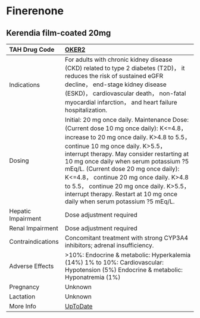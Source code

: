 # Finerenone

## Kerendia film-coated 20mg

| TAH Drug Code      | [OKER2](https://www.tahsda.org.tw/drugs/hissearch.php?drug_code=OKER2)                                                                                                                                                                                                                                                                                                                                                                                                    |
|:-------------------|:--------------------------------------------------------------------------------------------------------------------------------------------------------------------------------------------------------------------------------------------------------------------------------------------------------------------------------------------------------------------------------------------------------------------------------------------------------------------------|
| Indications        | For adults with chronic kidney disease (CKD) related to type 2 diabetes (T2D)， it reduces the risk of sustained eGFR decline， end-stage kidney disease (ESKD)， cardiovascular death， non-fatal myocardial infarction， and heart failure hospitalization.                                                                                                                                                                                                             |
| Dosing             | Initial: 20 mg once daily. Maintenance Dose: (Current dose 10 mg once daily): K<=4.8， increase to 20 mg once daily. K>4.8 to 5.5， continue 10 mg once daily. K>5.5， interrupt therapy. May consider restarting at 10 mg once daily when serum potassium ?5 mEq/L. (Current dose 20 mg once daily): K<=4.8， continue 20 mg once daily. K>4.8 to 5.5， continue 20 mg once daily. K>5.5， interrupt therapy. Restart at 10 mg once daily when serum potassium ?5 mEq/L. |
| Hepatic Impairment | Dose adjustment required                                                                                                                                                                                                                                                                                                                                                                                                                                                  |
| Renal Impairment   | Dose adjustment required                                                                                                                                                                                                                                                                                                                                                                                                                                                  |
| Contraindications  | Concomitant treatment with strong CYP3A4 inhibitors; adrenal insufficiency.                                                                                                                                                                                                                                                                                                                                                                                               |
| Adverse Effects    | >10%: Endocrine & metabolic: Hyperkalemia (14%) 1% to 10%: Cardiovascular: Hypotension (5%) Endocrine & metabolic: Hyponatremia (1%)                                                                                                                                                                                                                                                                                                                                      |
| Pregnancy          | Unknown                                                                                                                                                                                                                                                                                                                                                                                                                                                                   |
| Lactation          | Unknown                                                                                                                                                                                                                                                                                                                                                                                                                                                                   |
| More Info          | [UpToDate](https://www.uptodate.com/contents/finerenone-drug-information)                                                                                                                                                                                                                                                                                                                                                                                                 |

